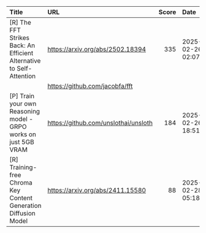 | Title                                                                | URL                                  |   Score | Date                |
|:---------------------------------------------------------------------|:-------------------------------------|--------:|:--------------------|
| [R] The FFT Strikes Back: An Efficient Alternative to Self-Attention | https://arxiv.org/abs/2502.18394     |     335 | 2025-02-26 02:07:50 |
|                                                                      | https://github.com/jacobfa/fft       |         |                     |
| [P] Train your own Reasoning model - GRPO works on just 5GB VRAM     | https://github.com/unslothai/unsloth |     184 | 2025-02-26 18:51:23 |
| [R] Training-free Chroma Key Content Generation Diffusion Model      | https://arxiv.org/abs/2411.15580     |      88 | 2025-02-28 05:18:11 |